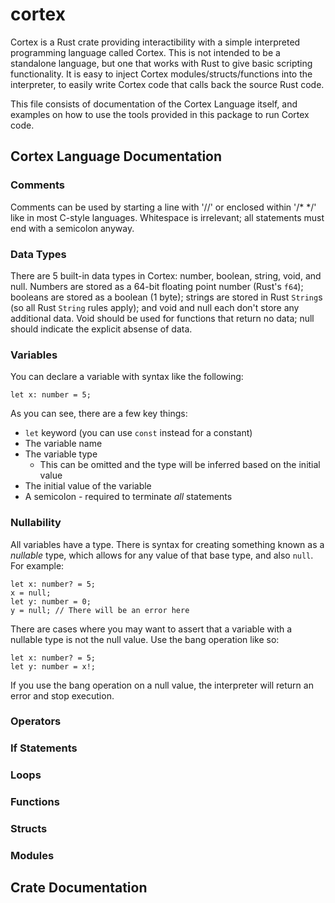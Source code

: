 # cortex

Cortex is a Rust crate providing interactibility with a simple interpreted programming language called Cortex. This is not intended to be a standalone language, but one that works with Rust to give basic scripting functionality. It is easy to inject Cortex modules/structs/functions into the interpreter, to easily write Cortex code that calls back the source Rust code.

This file consists of documentation of the Cortex Language itself, and examples on how to use the tools provided in this package to run Cortex code.

## Cortex Language Documentation
### Comments
Comments can be used by starting a line with '//' or enclosed within '/* */' like in most C-style languages. Whitespace is irrelevant; all statements must end with a semicolon anyway.

### Data Types
There are 5 built-in data types in Cortex: number, boolean, string, void, and null. Numbers are stored as a 64-bit floating point number (Rust's `f64`); booleans are stored as a boolean (1 byte); strings are stored in Rust `String`s (so all Rust `String` rules apply); and void and null each don't store any additional data. Void should be used for functions that return no data; null should indicate the explicit absense of data.

### Variables
You can declare a variable with syntax like the following:

    let x: number = 5;

As you can see, there are a few key things:
* `let` keyword (you can use `const` instead for a constant)
* The variable name
* The variable type
  - This can be omitted and the type will be inferred based on the initial value
* The initial value of the variable
* A semicolon - required to terminate *all* statements

### Nullability
All variables have a type. There is syntax for creating something known as a *nullable* type, which allows for any value of that base type, and also `null`. For example:

    let x: number? = 5;
    x = null;
    let y: number = 0;
    y = null; // There will be an error here

There are cases where you may want to assert that a variable with a nullable type is not the null value. Use the bang operation like so:

    let x: number? = 5;
    let y: number = x!;

If you use the bang operation on a null value, the interpreter will return an error and stop execution.

### Operators
### If Statements
### Loops
### Functions
### Structs
### Modules

## Crate Documentation
